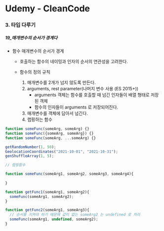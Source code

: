 # Udemy - CleanCode

### 3. 타입 다루기

##### 19_매개변수의 순서가 경계다



* 함수 매개변수의 순서가 경계

  * 호출하는 함수의 네이밍과 인자의 순서의 연관성을 고려한다.

  * 함수의 정의 규칙

    1. 매개변수를 2개가 넘지 않도록 만든다.
    2. arguments, rest parameter(나머지 변수 사용 (ES 2015+))
       * arguments 객체는 함수를 호출할 때 넘긴 인자들이 배열 형태로 저장된 객체
       * 함수의 인자들이 arguments 로 저장되어진다.
    3. 매개변수를 객체에 담아서 넘긴다.
    4. 랩핑하는 함수

    





```javascript
function someFunc(someArg, someArg) {}
function someFunc({someArg, someArg}) {}
function someFunc(someArg, ...someArg) {}

getRandomNumber(1, 50);
GeolocationCoordinates("2021-10-01", "2021-10-31");
genShuffleArray(1, 5);

```





```javascript
// 랩핑함수

function someFunc(someArg1, someArg2, someArg3, someArg4){
  
}

function getFunc1(someArg1, someArg2){
  someFunc(someArg1, someArg2);
}

function getFunc2(someArg1, someArg3){
  // 순서를 지켜야 하기 때문에 값이 없는 someArg2 는 undefined 로 처리
  someFunc(someArg1, undefined, someArg2);
}
```

